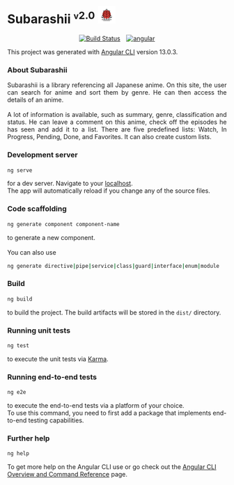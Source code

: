 
# Subarashii <sup><small>v</small>2.0</sup> <img src="src/assets/img/logo-simple.png" alt="logo" width="40">

<p align="center">
    <a href="#"><img src="https://travis-ci.org/laravel/framework.svg" alt="Build Status"></a>
    <a style="margin-left: 10px" href="https://angular.io/"><img src="https://angular.io/assets/images/logos/angular/shield-large.svg" width="20" alt="angular"></a>
</p>

This project was generated with [Angular CLI](https://github.com/angular/angular-cli) version 13.0.3.

### About Subarashii

<p style="text-align: justify">
    Subarashii is a library referencing all Japanese anime. On this site,
    the user can search for anime and sort them by genre. He can then access 
    the details of an anime. 
    <br><br>
    A lot of information is available, such as summary, 
    genre, classification and status. He can leave a comment on this anime, check 
    off the episodes he has seen and add it to a list. There are five predefined 
    lists: Watch, In Progress, Pending, Done, and Favorites. It can also create
    custom lists.
</p>

### Development server

```bash
ng serve
```
for a dev server. Navigate to your [localhost](http://localhost:4200/). 
<br>
The app will automatically reload if you change
any of the source files.

### Code scaffolding

```bash
ng generate component component-name
```
to generate a new component.
<br>
<br>
You can also use 
```bash
ng generate directive|pipe|service|class|guard|interface|enum|module
```

### Build

```bash
ng build
```
to build the project. The build artifacts will be stored in the `dist/` directory.

### Running unit tests

```bash
ng test
```
to execute the unit tests via [Karma](https://karma-runner.github.io).

### Running end-to-end tests

```bash
ng e2e
```
to execute the end-to-end tests via a platform of your choice. 
<br>
To use this command, you need to first add a package that implements end-to-end 
testing capabilities.

### Further help
 
```bash
ng help
```
To get more help on the Angular CLI use or go check out
the [Angular CLI Overview and Command Reference](https://angular.io/cli) page.
